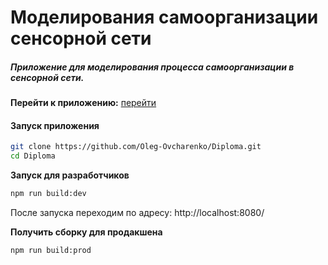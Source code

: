 # Моделирования самоорганизации сенсорной сети
##### Приложение для моделирования процесса самоорганизации в сенсорной сети.
**Перейти к приложению:** [перейти](https://oleg-ovcharenko.github.io/diploma.github.io/)
#### Запуск приложения
```sh
git clone https://github.com/Oleg-Ovcharenko/Diploma.git
cd Diploma
```
**Запуск для разработчиков**
```sh
npm run build:dev
```
После запуска переходим по адресу: http://localhost:8080/

**Получить сборку для продакшена**
```sh
npm run build:prod
```
